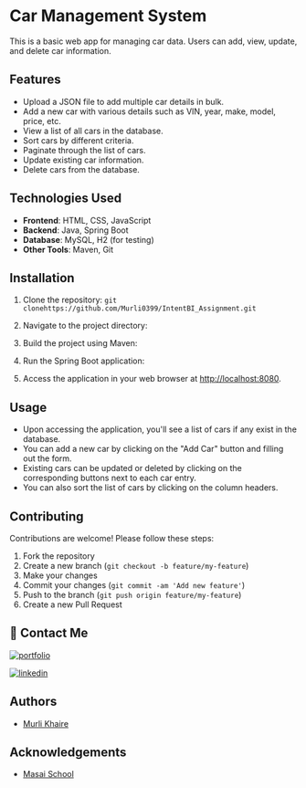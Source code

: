 # Car Management System

This is a basic web app for managing car data. Users can add, view, update, and delete car information.

## Features

- Upload a JSON file to add multiple car details in bulk.
- Add a new car with various details such as VIN, year, make, model, price, etc.
- View a list of all cars in the database.
- Sort cars by different criteria.
- Paginate through the list of cars.
- Update existing car information.
- Delete cars from the database.

## Technologies Used

- **Frontend**: HTML, CSS, JavaScript
- **Backend**: Java, Spring Boot
- **Database**: MySQL, H2 (for testing)
- **Other Tools**: Maven, Git

## Installation

1. Clone the repository:
   `
   git clonehttps://github.com/Murli0399/IntentBI_Assignment.git
   `

2. Navigate to the project directory:

3. Build the project using Maven:

4. Run the Spring Boot application:

5. Access the application in your web browser at [http://localhost:8080](http://localhost:8080).

## Usage

- Upon accessing the application, you'll see a list of cars if any exist in the database.
- You can add a new car by clicking on the "Add Car" button and filling out the form.
- Existing cars can be updated or deleted by clicking on the corresponding buttons next to each car entry.
- You can also sort the list of cars by clicking on the column headers.

## Contributing

Contributions are welcome! Please follow these steps:

1. Fork the repository
2. Create a new branch (`git checkout -b feature/my-feature`)
3. Make your changes
4. Commit your changes (`git commit -am 'Add new feature'`)
5. Push to the branch (`git push origin feature/my-feature`)
6. Create a new Pull Request


## 🔗 Contact Me

[![portfolio](https://img.shields.io/badge/my_portfolio-000?style=for-the-badge&logo=ko-fi&logoColor=white)](https://murli0399.github.io/)

[![linkedin](https://img.shields.io/badge/linkedin-0A66C2?style=for-the-badge&logo=linkedin&logoColor=white)](https://www.linkedin.com/in/murli-khaire/)


## Authors

- [Murli Khaire](https://github.com/Murli0399)


## Acknowledgements

- [Masai School](https://www.masaischool.com/)

